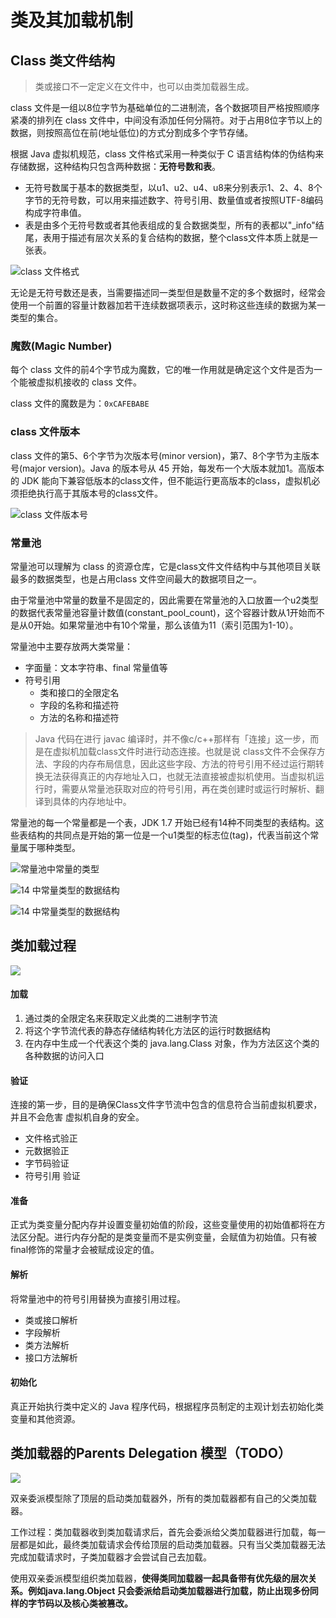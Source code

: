 # 类及其加载机制

## Class 类文件结构

> 类或接口不一定定义在文件中，也可以由类加载器生成。

class 文件是一组以8位字节为基础单位的二进制流，各个数据项目严格按照顺序紧凑的排列在 class 文件中，中间没有添加任何分隔符。对于占用8位字节以上的数据，则按照高位在前\(地址低位\)的方式分割成多个字节存储。

根据 Java 虚拟机规范，class 文件格式采用一种类似于 C 语言结构体的伪结构来存储数据，这种结构只包含两种数据：**无符号数和表**。

* 无符号数属于基本的数据类型，以u1、u2、u4、u8来分别表示1、2、4、8个字节的无符号数，可以用来描述数字、符号引用、数量值或者按照UTF-8编码构成字符串值。
* 表是由多个无符号数或者其他表组成的复合数据类型，所有的表都以"\_info"结尾，表用于描述有层次关系的复合结构的数据，整个class文件本质上就是一张表。

![class &#x6587;&#x4EF6;&#x683C;&#x5F0F;](../../.gitbook/assets/image%20%2821%29.png)

无论是无符号数还是表，当需要描述同一类型但是数量不定的多个数据时，经常会使用一个前置的容量计数器加若干连续数据项表示，这时称这些连续的数据为某一类型的集合。

### 魔数\(Magic Number\)

每个 class 文件的前4个字节成为魔数，它的唯一作用就是确定这个文件是否为一个能被虚拟机接收的 class 文件。

class 文件的魔数是为：`0xCAFEBABE`

### class 文件版本

class 文件的第5、6个字节为次版本号\(minor version\)，第7、8个字节为主版本号\(major version\)。Java 的版本号从 45 开始，每发布一个大版本就加1。高版本的 JDK 能向下兼容低版本的class文件，但不能运行更高版本的class，虚拟机必须拒绝执行高于其版本号的class文件。

![class &#x6587;&#x4EF6;&#x7248;&#x672C;&#x53F7;](../../.gitbook/assets/image%20%2828%29.png)

### 常量池

常量池可以理解为 class 的资源仓库，它是class文件文件结构中与其他项目关联最多的数据类型，也是占用class 文件空间最大的数据项目之一。

由于常量池中常量的数量不是固定的，因此需要在常量池的入口放置一个u2类型的数据代表常量池容量计数值\(constant\_pool\_count\)，这个容器计数从1开始而不是从0开始。如果常量池中有10个常量，那么该值为11（索引范围为1-10）。

常量池中主要存放两大类常量：

* 字面量：文本字符串、final 常量值等
* 符号引用
  * 类和接口的全限定名
  * 字段的名称和描述符
  * 方法的名称和描述符

> Java 代码在进行 javac 编译时，并不像c/c++那样有「连接」这一步，而是在虚拟机加载class文件时进行动态连接。也就是说 class文件不会保存方法、字段的内存布局信息，因此这些字段、方法的符号引用不经过运行期转换无法获得真正的内存地址入口，也就无法直接被虚拟机使用。当虚拟机运行时，需要从常量池获取对应的符号引用，再在类创建时或运行时解析、翻译到具体的内存地址中。

常量池的每一个常量都是一个表，JDK 1.7 开始已经有14种不同类型的表结构。这些表结构的共同点是开始的第一位是一个u1类型的标志位\(tag\)，代表当前这个常量属于哪种类型。

![&#x5E38;&#x91CF;&#x6C60;&#x4E2D;&#x5E38;&#x91CF;&#x7684;&#x7C7B;&#x578B;](../../.gitbook/assets/image%20%2835%29.png)

![14 &#x4E2D;&#x5E38;&#x91CF;&#x7C7B;&#x578B;&#x7684;&#x6570;&#x636E;&#x7ED3;&#x6784;](../../.gitbook/assets/image%20%282%29.png)

![14 &#x4E2D;&#x5E38;&#x91CF;&#x7C7B;&#x578B;&#x7684;&#x6570;&#x636E;&#x7ED3;&#x6784;](../../.gitbook/assets/image%20%286%29.png)



## 类加载过程

![](../../.gitbook/assets/jie-ping-2019121122.24.23.png)

#### 加载

1. 通过类的全限定名来获取定义此类的二进制字节流
2. 将这个字节流代表的静态存储结构转化方法区的运行时数据结构
3. 在内存中生成一个代表这个类的 java.lang.Class 对象，作为方法区这个类的各种数据的访问入口

#### 验证

连接的第一步，目的是确保Class文件字节流中包含的信息符合当前虚拟机要求，并且不会危害 虚拟机自身的安全。

* 文件格式验正
* 元数据验正
* 字节码验证
* 符号引用 验证

#### 准备

正式为类变量分配内存并设置变量初始值的阶段，这些变量使用的初始值都将在方法区分配。进行内存分配的是类变量而不是实例变量，会赋值为初始值。只有被final修饰的常量才会被赋成设定的值。

#### 解析

将常量池中的符号引用替换为直接引用过程。

* 类或接口解析
* 字段解析
* 类方法解析
* 接口方法解析

#### 初始化 

真正开始执行类中定义的 Java 程序代码，根据程序员制定的主观计划去初始化类变量和其他资源。

## 类加载器的Parents Delegation 模型（TODO）

![](../../.gitbook/assets/jie-ping-2019121122.42.48.png)

双亲委派模型除了顶层的启动类加载器外，所有的类加载器都有自己的父类加载器。

工作过程：类加载器收到类加载请求后，首先会委派给父类加载器进行加载，每一层都是如此，最终类加载请求会传给顶层的启动类加载器。只有当父类加载器无法完成加载请求时，子类加载器才会尝试自己去加载。

使用双亲委派模型组织类加载器，**使得类同加载器一起具备带有优先级的层次关系。例如java.lang.Object 只会委派给启动类加载器进行加载，防止出现多份同样的字节码以及核心类被篡改。**

